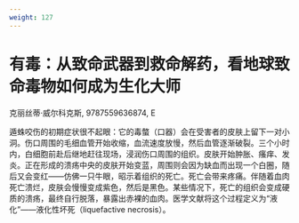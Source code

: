 ```yaml
---
weight: 127
---
```

# 有毒：从致命武器到救命解药，看地球致命毒物如何成为生化大师

克丽丝蒂·威尔科克斯, 9787559636874, E

遁蛛咬伤的初期症状很不起眼：它的毒螫（口器）会在受害者的皮肤上留下一对小洞。伤口周围的毛细血管开始收缩，血流速度放慢，然后血管逐渐破裂。三个小时内，白细胞前赴后继地赶往现场，浸润伤口周围的组织。皮肤开始肿胀、瘙痒、发炎。正在形成的溃疡中央的皮肤开始变蓝，周围则会因为缺血而出现一个白圈，随后又会变红——仿佛一只牛眼，昭示着组织的死亡。死亡会带来疼痛。伴随着血肉死亡溃烂，皮肤会慢慢变成紫色，然后是黑色。某些情况下，死亡的组织会变成硬质的溃疡，最终自行脱落，暴露出赤裸的血肉。医学文献将这个过程定义为“液化”——液化性坏死（liquefactive necrosis）。